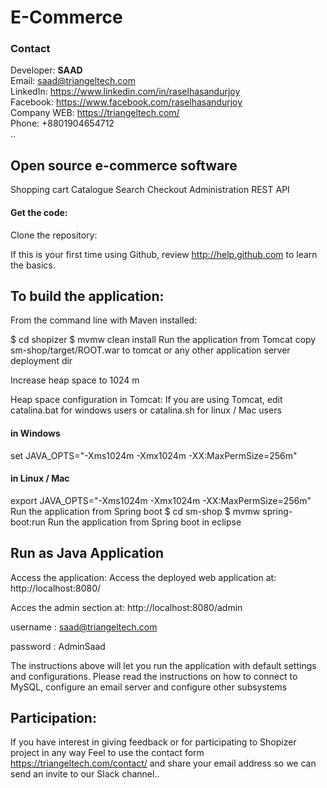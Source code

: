 # E-Commerce
### Contact
Developer: <b>SAAD</b> <br>
Email: saad@triangeltech.com<br>
LinkedIn: https://www.linkedin.com/in/raselhasandurjoy<br>
Facebook: https://www.facebook.com/raselhasandurjoy<br>
Company WEB: https://triangeltech.com/ <br>
Phone: +8801904654712<br>..

## Open source e-commerce software

Shopping cart
Catalogue
Search
Checkout
Administration
REST API

#### Get the code:
Clone the repository:

If this is your first time using Github, review http://help.github.com to learn the basics.

## To build the application:
From the command line with Maven installed:

$ cd shopizer
$ mvmw clean install
Run the application from Tomcat
copy sm-shop/target/ROOT.war to tomcat or any other application server deployment dir

Increase heap space to 1024 m

Heap space configuration in Tomcat:
If you are using Tomcat, edit catalina.bat for windows users or catalina.sh for linux / Mac users

#### in Windows
set JAVA_OPTS="-Xms1024m -Xmx1024m -XX:MaxPermSize=256m" 

#### in Linux / Mac
export JAVA_OPTS="-Xms1024m -Xmx1024m -XX:MaxPermSize=256m" 
Run the application from Spring boot
   $ cd sm-shop 
   $ mvmw spring-boot:run
Run the application from Spring boot in eclipse

## Run as Java Application

Access the application:
Access the deployed web application at: http://localhost:8080/

Acces the admin section at: http://localhost:8080/admin

username : saad@triangeltech.com

password : AdminSaad

The instructions above will let you run the application with default settings and configurations. Please read the instructions on how to connect to MySQL, configure an email server and configure other subsystems


## Participation:
If you have interest in giving feedback or for participating to Shopizer project in any way Feel to use the contact form https://triangeltech.com/contact/ and share your email address so we can send an invite to our Slack channel..

